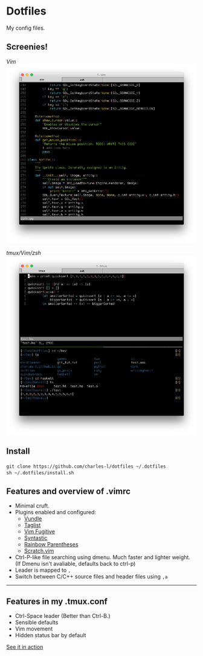 Dotfiles
========
My config files.

Screenies!
--------
_Vim_<br/>
![](screenshots/vim.png)
<br/>

_tmux/Vim/zsh_<br/>
![](screenshots/all_together.png)

Install
----
`git clone https://github.com/charles-l/dotfiles ~/.dotfiles` <br/>
`sh ~/.dotfiles/install.sh`

Features and overview of .vimrc
----
- Minimal cruft.
- Plugins enabled and configured:
  - [Vundle](http://www.vim.org/scripts/script.php?script_id=3458)
  - [Taglist](http://www.vim.org/scripts/script.php%3Fscript_id%3D273)
  - [Vim Fugitive](https://github.com/tpope/vim-fugitive)
  - [Syntastic](https://github.com/scrooloose/syntastic)
  - [Rainbow Parentheses](https://github.com/kien/rainbow_parentheses.vim)
  - [Scratch.vim](https://github.com/mtth/stratch.vim)
- Ctrl-P-like file searching using dmenu. Much faster and lighter weight. (If Dmenu isn't avaliable, defaults back to ctrl-p)
- Leader is mapped to `,`
- Switch between C/C++ source files and header files using `,a`

------
Features in my .tmux.conf
---
- Ctrl-Space leader (Better than Ctrl-B.)
- Sensible defaults
- Vim movement
- Hidden status bar by default

[See it in action](https://asciinema.org/a/14706)
